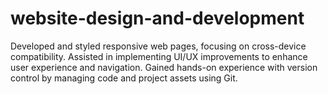 # website-design-and-development
Developed and styled responsive web pages, focusing on cross-device compatibility.  Assisted in implementing UI/UX improvements to enhance user experience and navigation.  Gained hands-on experience with version control by managing code and project assets using Git.

